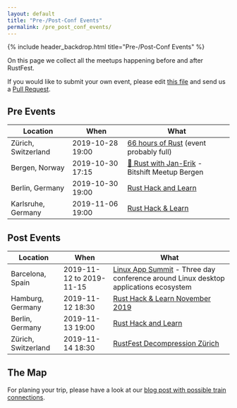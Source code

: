 ```yaml
---
layout: default
title: "Pre-/Post-Conf Events"
permalink: /pre_post_conf_events/
---
```


{% include header_backdrop.html title="Pre-/Post-Conf Events" %}

<section markdown="1">

On this page we collect all the meetups happening before and after RustFest.

If you would like to submit your own event, please edit [this file](https://github.com/RustFestEU/barcelona.rustfest.eu/blob/gh-pages/pre-post-conf-events.md) and send us a [Pull Request](https://github.com/RustFestEU/barcelona.rustfest.eu/compare).

# Pre Events

| Location |           When            |               What                |
| -------- | ------------------------- | --------------------------------- |
| Zürich, Switzerland | 2019-10-28 19:00 | [66 hours of Rust](https://www.meetup.com/Rust-Zurich/events/265507413/) (event probably full) |
| Bergen, Norway | 2019-10-30 17:15 | [🦀 Rust with Jan-Erik](https://www.meetup.com/BitShift/events/265561649/) - Bitshift Meetup Bergen |
| Berlin, Germany | 2019-10-30 19:00 | [Rust Hack and Learn](https://berline.rs/2019/10/30/rust-hack-and-learn.html) |
| Karlsruhe, Germany | 2019-11-06 19:00 | [Rust Hack & Learn](https://www.meetup.com/Rust-Hack-Learn-Karlsruhe/events/265403214/) |

# Post Events

| Location |           When            |               What                |
| -------- | ------------------------- | --------------------------------- |
| Barcelona, Spain | 2019-11-12 to 2019-11-15 | [Linux App Summit](https://linuxappsummit.org/) - Three day conference around Linux desktop applications ecosystem |
| Hamburg, Germany | 2019-11-12 18:30 | [Rust Hack & Learn November 2019](https://www.meetup.com/Rust-Meetup-Hamburg/events/265899865/) |
| Berlin, Germany | 2019-11-13 19:00 | [Rust Hack and Learn](https://www.meetup.com/opentechschool-berlin/events/nxdpgryzpbrb/) |
| Zürich, Switzerland | 2019-11-14 18:30 | [RustFest Decompression Zürich](https://www.meetup.com/Rust-Zurich/events/265593126/) |

# The Map

For planing your trip, please have a look at our [blog post with possible train connections](https://blog.rustfest.eu/pre-post-conf-events-sustainable-train-travels).

<script src="https://embed.github.com/view/geojson/RustFestEU/barcelona.rustfest.eu/gh-pages/train-map.geojson"></script>


</section>
